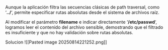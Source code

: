 Aunque la aplicación filtra las secuencias clásicas de path traversal, como ‘**../**‘, permite especificar rutas absolutas desde el sistema de archivos raíz.

Al modificar el parámetro **filename** e indicar directamente ‘**/etc/passwd**‘, logramos leer el contenido del archivo sensible, demostrando que el filtrado es insuficiente y que no hay validación sobre rutas absolutas.

Solucion
![[Pasted image 20250814221252.png]]

